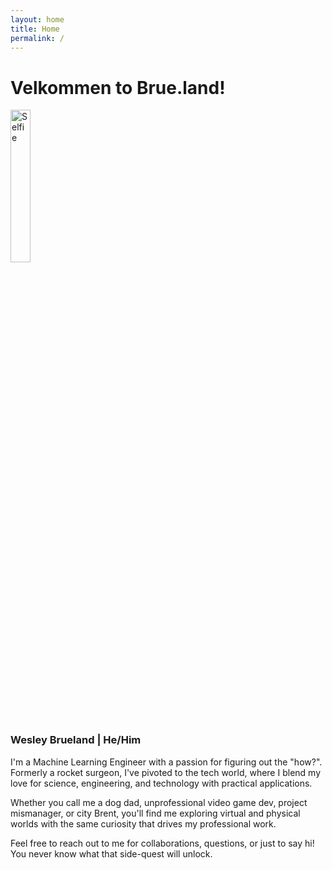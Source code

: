 ```yaml
---
layout: home
title: Home
permalink: /
---
```

# Velkommen to Brue.land!


<img src="https://github.com/brueland.png" alt="Selfie" style="width: 25%; height: 25%;">


### Wesley Brueland \| He/Him

I'm a Machine Learning Engineer with a passion for figuring out the "how?". Formerly a rocket surgeon, I've pivoted to the tech world, where I blend my love for science, engineering, and technology with practical applications.

Whether you call me a dog dad, unprofessional video game dev, project mismanager, or city Brent, you'll find me exploring virtual and physical worlds with the same curiosity that drives my professional work. 

Feel free to reach out to me for collaborations, questions, or just to say hi! You never know what that side-quest will unlock.
